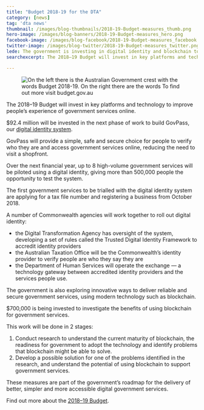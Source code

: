 ```yaml
---
title: "Budget 2018-19 for the DTA"
category: [news]
tag: 'dta news'
thumbnail: /images/blog-thumbnails/2018-19-Budget-measures_thumb.png
hero-image: /images/blog-banners/2018-19-Budget-measures_hero.png
facebook-image: /images/blog-facebook/2018-19-Budget-measures_facebook.png
twitter-image: /images/blog-twitter/2018-19-Budget-measures_twitter.png
lede: The government is investing in digital identity and blockchain to help make services simple and easy to use.
searchexcerpt: The 2018–19 Budget will invest in key platforms and technology to improve people’s experience of government services online, including digital identity and blockchain. Information on how the government’s 2018-19 Budget relates to Australia’s digital transformation.

---
```


<figure>
  <img src="{{ site.url }}{{ site.baseurl }}{{ page.hero-image }}" alt="On the left there is the Australian Government crest with the words Budget 2018-19. On the right there are the words To find out more visit budget.gov.au">
</figure>

The 2018–19 Budget will invest in key platforms and technology to improve people’s experience of government services online.

$92.4 million will be invested in the next phase of work to build GovPass, our [digital identity system](https://beta.dta.gov.au/our-projects/digital-identity).

GovPass will provide a simple, safe and secure choice for people to verify who they are and access government services online, reducing the need to visit a shopfront.

Over the next financial year, up to 8 high-volume government services will be piloted using a digital identity, giving more than 500,000 people the opportunity to test the system.

The first government services to be trialled with the digital identity system are applying for a tax file number and registering a business from October 2018.

A number of Commonwealth agencies will work together to roll out digital identity:

- the Digital Transformation Agency has oversight of the system, developing a set of rules called the Trusted Digital Identity Framework to accredit identity providers
- the Australian Taxation Office will be the Commonwealth’s identity provider to verify people are who they say they are
- the Department of Human Services will operate the exchange — a technology gateway between accredited identity providers and the services people use.

The government is also exploring innovative ways to deliver reliable and secure  government services, using modern technology such as blockchain.

$700,000 is being invested to investigate the benefits of using blockchain for government services.


This work will be done in 2 stages:
1. Conduct research to understand the current maturity of blockchain, the readiness for government to adopt the technology and identify problems that blockchain might be able to solve.
2. Develop a possible solution for one of the problems identified in the research, and understand the potential of using blockchain to support government services.

These measures are part of the government’s roadmap for the delivery of better, simpler and more accessible digital government services.

Find out more about the [2018–19 Budget](https://www.budget.gov.au/).
